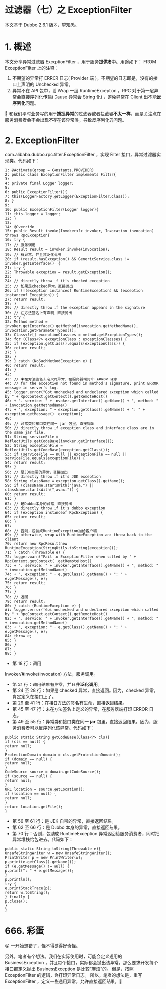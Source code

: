 # 过滤器（七）之 ExceptionFilter

本文基于 Dubbo 2.6.1 版本，望知悉。

# 1. 概述

本文分享异常过滤器 ExceptionFilter ，用于服务**提供者**中。用途如下：
FROM ExceptionFilter 上的注释：

1. 不期望的异常打 ERROR 日志( Provider 端 )。不期望的日志即是，没有的接口上声明的 Unchecked 异常。
1. 异常不在 API 包中，则 Wrap 一层 RuntimeException 。RPC 对于第一层异常会直接序列化传输( Cause 异常会 String 化) ，避免异常在 Client 出不能**反序列化**问题。

🙂 和我们平时业务写的用于**捕捉异常**的过滤器或者拦截器**不太一样**，而是关注点在服务消费者会不会出现不存在该异常类，导致反序列化的问题。

# 2. ExceptionFilter

com.alibaba.dubbo.rpc.filter.ExceptionFilter
，实现 Filter 接口，异常过滤器实现类。代码如下：

```
1: @Activate(group = Constants.PROVIDER)
2: public class ExceptionFilter implements Filter{
3:
4: private final Logger logger;
5:
6: public ExceptionFilter(){
7: this(LoggerFactory.getLogger(ExceptionFilter.class));
8: }
9:
10: public ExceptionFilter(Logger logger){
11: this.logger = logger;
12: }
13:
14: @Override
15: public Result invoke(Invoker<?> invoker, Invocation invocation) throws RpcException{
16: try {
17: // 服务调用
18: Result result = invoker.invoke(invocation);
19: // 有异常，并且非泛化调用
20: if (result.hasException() && GenericService.class != invoker.getInterface()) {
21: try {
22: Throwable exception = result.getException();
23:
24: // directly throw if it's checked exception
25: // 如果是checked异常，直接抛出
26: if (!(exception instanceof RuntimeException) && (exception instanceof Exception)) {
27: return result;
28: }
29: // directly throw if the exception appears in the signature
30: // 在方法签名上有声明，直接抛出
31: try {
32: Method method = invoker.getInterface().getMethod(invocation.getMethodName(), invocation.getParameterTypes());
33: Class<?>[] exceptionClassses = method.getExceptionTypes();
34: for (Class<?> exceptionClass : exceptionClassses) {
35: if (exception.getClass().equals(exceptionClass)) {
36: return result;
37: }
38: }
39: } catch (NoSuchMethodException e) {
40: return result;
41: }
42:
43: // 未在方法签名上定义的异常，在服务器端打印 ERROR 日志
44: // for the exception not found in method's signature, print ERROR message in server's log.
45: logger.error("Got unchecked and undeclared exception which called by " + RpcContext.getContext().getRemoteHost()
46: + ". service: " + invoker.getInterface().getName() + ", method: " + invocation.getMethodName()
47: + ", exception: " + exception.getClass().getName() + ": " + exception.getMessage(), exception);
48:
49: // 异常类和接口类在同一 jar 包里，直接抛出
50: // directly throw if exception class and interface class are in the same jar file.
51: String serviceFile = ReflectUtils.getCodeBase(invoker.getInterface());
52: String exceptionFile = ReflectUtils.getCodeBase(exception.getClass());
53: if (serviceFile == null || exceptionFile == null || serviceFile.equals(exceptionFile)) {
54: return result;
55: }
56: // 是JDK自带的异常，直接抛出
57: // directly throw if it's JDK exception
58: String className = exception.getClass().getName();
59: if (className.startsWith("java.") || className.startsWith("javax.")) {
60: return result;
61: }
62: // 是Dubbo本身的异常，直接抛出
63: // directly throw if it's dubbo exception
64: if (exception instanceof RpcException) {
65: return result;
66: }
67:
68: // 否则，包装成RuntimeException抛给客户端
69: // otherwise, wrap with RuntimeException and throw back to the client
70: return new RpcResult(new RuntimeException(StringUtils.toString(exception)));
71: } catch (Throwable e) {
72: logger.warn("Fail to ExceptionFilter when called by " + RpcContext.getContext().getRemoteHost()
73: + ". service: " + invoker.getInterface().getName() + ", method: " + invocation.getMethodName()
74: + ", exception: " + e.getClass().getName() + ": " + e.getMessage(), e);
75: return result;
76: }
77: }
78: // 返回
79: return result;
80: } catch (RuntimeException e) {
81: logger.error("Got unchecked and undeclared exception which called by " + RpcContext.getContext().getRemoteHost()
82: + ". service: " + invoker.getInterface().getName() + ", method: " + invocation.getMethodName()
83: + ", exception: " + e.getClass().getName() + ": " + e.getMessage(), e);
84: throw e;
85: }
86: }
87:
88: }
```

- 第 18 行：调用

Invoker/#invoke(invocation)
方法，服务调用。

- 第 21 行：调用结果有异常，并且非**泛化调用**。
- 第 24 至 28 行：如果是 checked 异常，直接返回。因为，checked 异常，肯定定义在接口上了。
- 第 29 至 41 行：在接口方法的签名有生命，直接返回结果。
- 第 45 至 47 行：未在方法签名上定义的异常，在服务器端打印 ERROR 日志。
- 第 49 至 55 行：异常类和接口类在同一 **jar** 包里，直接返回结果。因为，服务消费者可以反序列化该异常。代码如下：

```
public static String getCodeBase(Class<?> cls){
if (cls == null) {
return null;
}
ProtectionDomain domain = cls.getProtectionDomain();
if (domain == null) {
return null;
}
CodeSource source = domain.getCodeSource();
if (source == null) {
return null;
}
URL location = source.getLocation();
if (location == null) {
return null;
}
return location.getFile();
}
```

- 第 56 至 61 行：是 JDK 自带的异常，直接返回结果。
- 第 62 至 66 行：是 Dubbo 本身的异常，直接返回结果。
- 第 70 行：否则，包装成 RuntimeException 异常返回给服务消费者，同时把异常堆栈给包进去。代码如下：

```
public static String toString(Throwable e){
UnsafeStringWriter w = new UnsafeStringWriter();
PrintWriter p = new PrintWriter(w);
p.print(e.getClass().getName());
if (e.getMessage() != null) {
p.print(": " + e.getMessage());
}
p.println();
try {
e.printStackTrace(p);
return w.toString();
} finally {
p.close();
}
}
```

# 666. 彩蛋

😜 一开始想错了，怪不得觉得好奇怪。

另外，笔者有个想法。我们在实际使用时，可能会定义通用的 BusinessException ，并且每个接口，实际都会抛出该异常。那么要求开发每个接口都定义抛出 BusinessException 是比较“麻烦”的。
但是，按照 ExceptionFilter 的逻辑，会打印异常日志。
所以，笔者的想法是，重写 ExceptionFilter ，定义一些通用异常，允许直接返回结果。🙂
